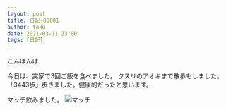 ```yaml
---
layout: post
title: 日記-00001
author: taku
date: 2021-03-11 23:00
tags: [日記]
---
```


こんばんは

今日は、実家で3回ご飯を食べました。
クスリのアオキまで散歩もしました。「3443歩」歩きました。健康的だったと思います。

マッチ飲みました。
![マッチ](https://www.otsukafoods.co.jp/product/match/img/500_l.jpg)
